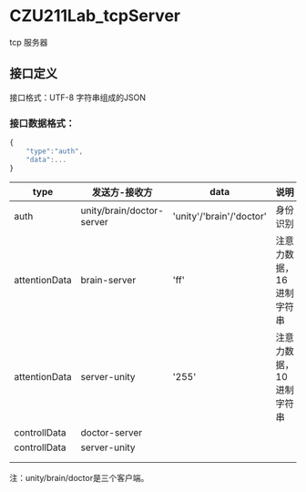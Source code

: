 # CZU211Lab_tcpServer

tcp 服务器

## 接口定义

接口格式：UTF-8 字符串组成的JSON

### 接口数据格式：

```javascript
{
	"type":"auth",
	"data":...
}
```

| type          | 发送方-接收方             | data                     | 说明                     |
| ------------- | ------------------------- | ------------------------ | ------------------------ |
| auth          | unity/brain/doctor-server | 'unity'/'brain'/'doctor' | 身份识别                 |
| attentionData | brain-server              | 'ff'                     | 注意力数据，16进制字符串 |
| attentionData | server-unity              | '255'                    | 注意力数据，10进制字符串 |
| controllData  | doctor-server             |                          |                          |
| controllData  | server-unity              |                          |                          |
|               |                           |                          |                          |
|               |                           |                          |                          |

注：unity/brain/doctor是三个客户端。